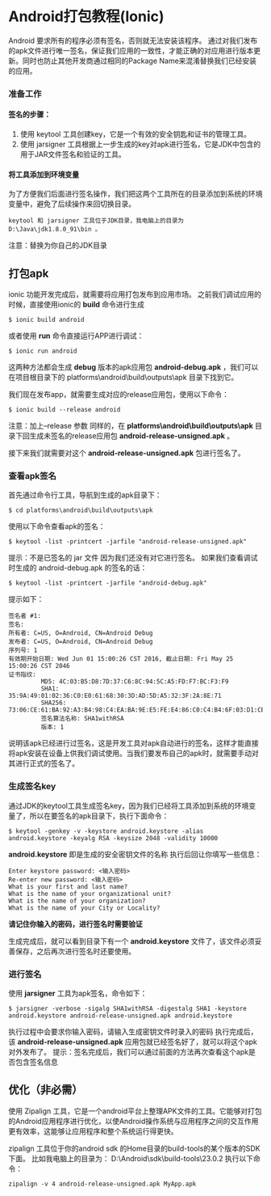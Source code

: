 
# Android打包教程(Ionic)
Android 要求所有的程序必须有签名，否则就无法安装该程序。
通过对我们发布的apk文件进行唯一签名，保证我们应用的一致性，才能正确的对应用进行版本更新。同时也防止其他开发商通过相同的Package Name来混淆替换我们已经安装的应用。

### 准备工作
#### 签名的步骤：

1. 使用 keytool 工具创建key，它是一个有效的安全钥匙和证书的管理工具。
2. 使用 jarsigner 工具根据上一步生成的key对apk进行签名，它是JDK中包含的用于JAR文件签名和验证的工具。
#### 将工具添加到环境变量

为了方便我们后面进行签名操作，我们把这两个工具所在的目录添加到系统的环境变量中，避免了后续操作来回切换目录。
~~~
keytool 和 jarsigner 工具位于JDK目录，我电脑上的目录为 D:\Java\jdk1.8.0_91\bin 。
~~~
注意：替换为你自己的JDK目录

## 打包apk

ionic 功能开发完成后，就需要将应用打包发布到应用市场。
之前我们调试应用的时候，直接使用ionic的 **build** 命令进行生成

~~~
$ ionic build android
~~~
或者使用 **run** 命令直接运行APP进行调试：

~~~
$ ionic run android
~~~
这两种方法都会生成 **debug** 版本的apk应用包 **android-debug.apk** ，我们可以在项目根目录下的 platforms\android\build\outputs\apk 目录下找到它。

我们现在发布app，就需要生成对应的release应用包，使用以下命令：

~~~
$ ionic build --release android
~~~
注意：加上–release 参数
同样的，在 **platforms\android\build\outputs\apk** 目录下回生成未签名的release应用包 **android-release-unsigned.apk** 。

接下来我们就需要对这个 **android-release-unsigned.apk** 包进行签名了。

### 查看apk签名

首先通过命令行工具，导航到生成的apk目录下：

~~~
$ cd platforms\android\build\outputs\apk
~~~
使用以下命令查看apk的签名：

~~~
$ keytool -list -printcert -jarfile "android-release-unsigned.apk"
~~~
提示：不是已签名的 jar 文件
因为我们还没有对它进行签名。
如果我们查看调试时生成的 android-debug.apk 的签名的话：

~~~
$ keytool -list -printcert -jarfile "android-debug.apk"
~~~
提示如下：

~~~
签名者 #1:
签名:
所有者: C=US, O=Android, CN=Android Debug
发布者: C=US, O=Android, CN=Android Debug
序列号: 1
有效期开始日期: Wed Jun 01 15:00:26 CST 2016, 截止日期: Fri May 25 15:00:26 CST 2046
证书指纹:
         MD5: 4C:03:B5:D8:7D:37:C6:8C:94:5C:A5:FD:F7:BC:F3:F9
         SHA1: 35:9A:49:01:02:36:C0:E0:61:68:30:3D:AD:5D:A5:32:3F:2A:8E:71
         SHA256: 73:06:CE:61:BA:92:A3:B4:98:C4:EA:BA:9E:E5:FE:E4:86:C0:C4:B4:6F:03:D1:CE:F3:3D:7F:1A:D2:87:E7:C6
         签名算法名称: SHA1withRSA
         版本: 1
~~~         
说明该apk已经进行过签名，这是开发工具对apk自动进行的签名，这样才能直接将apk安装在设备上供我们调试使用。当我们要发布自己的apk时，就需要手动对其进行正式的签名了。

### 生成签名key

通过JDK的keytool工具生成签名key，因为我们已经将工具添加到系统的环境变量了，所以在要签名的apk目录下，执行下面命令：

~~~
$ keytool -genkey -v -keystore android.keystore -alias android.keystore -keyalg RSA -keysize 2048 -validity 10000
~~~
**android.keystore** 即是生成的安全密钥文件的名称
执行后回让你填写一些信息：

~~~
Enter keystore password: <输入密码>
Re-enter new password: <输入密码>
What is your first and last name? 
What is the name of your organizational unit?
What is the name of your organization?
What is the name of your City or Locality?
~~~
**请记住你输入的密码，进行签名时需要验证**

生成完成后，就可以看到目录下有一个 **android.keystore** 文件了，该文件必须妥善保存，之后再次进行签名时还要使用。

### 进行签名

使用 **jarsigner** 工具为apk签名，命令如下：

~~~
$ jarsigner -verbose -sigalg SHA1withRSA -digestalg SHA1 -keystore android.keystore android-release-unsigned.apk android.keystore
~~~
执行过程中会要求你输入密码，请输入生成密钥文件时录入的密码
执行完成后，该 **android-release-unsigned.apk** 应用包就已经签名好了，就可以将这个apk对外发布了。
提示：签名完成后，我们可以通过前面的方法再次查看这个apk是否包含签名信息

## 优化（非必需）

使用 Zipalign 工具，它是一个android平台上整理APK文件的工具。它能够对打包的Android应用程序进行优化，以使Android操作系统与应用程序之间的交互作用更有效率，这能够让应用程序和整个系统运行得更快。

zipalign 工具位于你的android sdk 的Home目录的build-tools的某个版本的SDK下面。
比如我电脑上的目录为： D:\Android\sdk\build-tools\23.0.2
执行以下命令：

~~~
zipalign -v 4 android-release-unsigned.apk MyApp.apk
~~~
